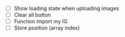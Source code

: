- [ ] Show loading state when uploading images
- [ ] Clear all button
- [ ] Function import my IG
- [ ] Store position (array index)
